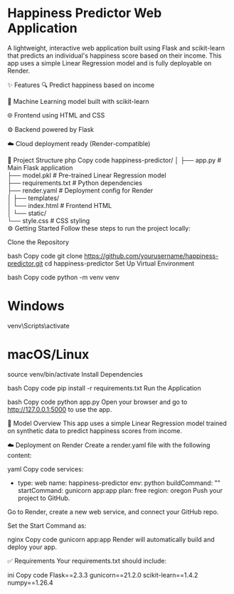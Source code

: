 # Happiness Predictor Web Application
A lightweight, interactive web application built using Flask and scikit-learn that predicts an individual's happiness score based on their income. This app uses a simple Linear Regression model and is fully deployable on Render.

✨ Features
🔍 Predict happiness based on income

🧠 Machine Learning model built with scikit-learn

🌐 Frontend using HTML and CSS

⚙️ Backend powered by Flask

☁️ Cloud deployment ready (Render-compatible)

📁 Project Structure
php
Copy code
happiness-predictor/
│
├── app.py                 # Main Flask application  
├── model.pkl              # Pre-trained Linear Regression model  
├── requirements.txt       # Python dependencies  
├── render.yaml            # Deployment config for Render  
│
├── templates/  
│   └── index.html         # Frontend HTML  
│
└── static/  
    └── style.css          # CSS styling  
⚙️ Getting Started
Follow these steps to run the project locally:

Clone the Repository

bash
Copy code
git clone https://github.com/yourusername/happiness-predictor.git
cd happiness-predictor
Set Up Virtual Environment

bash
Copy code
python -m venv venv
# Windows
venv\Scripts\activate
# macOS/Linux
source venv/bin/activate
Install Dependencies

bash
Copy code
pip install -r requirements.txt
Run the Application

bash
Copy code
python app.py
Open your browser and go to http://127.0.0.1:5000 to use the app.

🧠 Model Overview
This app uses a simple Linear Regression model trained on synthetic data to predict happiness scores from income.

☁️ Deployment on Render
Create a render.yaml file with the following content:

yaml
Copy code
services:
  - type: web
    name: happiness-predictor
    env: python
    buildCommand: ""
    startCommand: gunicorn app:app
    plan: free
    region: oregon
Push your project to GitHub.

Go to Render, create a new web service, and connect your GitHub repo.

Set the Start Command as:

nginx
Copy code
gunicorn app:app
Render will automatically build and deploy your app.

✅ Requirements
Your requirements.txt should include:

ini
Copy code
Flask==2.3.3
gunicorn==21.2.0
scikit-learn==1.4.2
numpy==1.26.4

